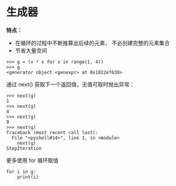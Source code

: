 # 生成器

**特点：**

+  在循环的过程中不断推算出后续的元素， 不必创建完整的元素集合 
+ 节省大量空间

```
>>> g = (x * x for x in range(1, 4))
>>> g
<generator object <genexpr> at 0x1022ef630>
```

通过 next() 获取下一个返回值，无值可取时抛出异常：

```
>>> next(g)
1
>>> next(g)
4
>>> next(g)
9
>>> next(g)
Traceback (most recent call last):
  File "<pyshell#14>", line 1, in <module>
    next(g)
StopIteration
```

更多使用 for 循环取值

```
for i in g:
    print(i)
```

